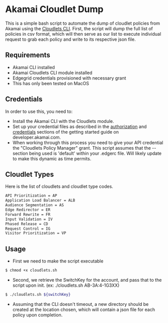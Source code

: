 # Akamai Cloudlet Dump

This is a simple bash script to automate the dump of cloudlet policies from Akamai using the [Cloudlets CLI](https://github.com/akamai/cli-cloudlets/). First, the script will dump the full list of policies in csv format, which will then serve as our list to execute individual request to grab each policy and write to its respective json file.

## Requirements
* Akamai CLI installed
* Akamai Cloudlets CLI module installed
* Edgegrid credentials provisioned with necessary grant
* This has only been tested on MacOS

## Credentials
In order to use this, you need to:
* Install the Akamai CLI with the Cloudlets module.
* Set up your credential files as described in the [authorization](https://developer.akamai.com/introduction/Prov_Creds.html) and [credentials](https://developer.akamai.com/introduction/Conf_Client.html) sections of the getting started guide on developer.akamai.com.  
* When working through this process you need to give your API credential the "Cloudlets Policy Manager" grant.  This script assumes that the --section <name> being used is 'default' within your .edgerc file. Will likely update to make this dynamic as time permits.

## Cloudlet Types
Here is the list of cloudlets and cloudlet type codes. 

```xml
API Prioritization = AP
Application Load Balancer = ALB
Audience Segmentation = AS
Edge Redirector = ER
Forward Rewrite = FR
Input Validation = IV
Phased Release = CD
Request Control = IG
Visitor Prioritization = VP
```

## Usage
* First we need to make the script executable
```bash
$ chmod +x cloudlets.sh
```
* Second, we retrieve the SwitchKey for the account, and pass that to the script upon init. (ex: ./cloudlets.sh AB-3A:4-1G3XX)
```bash
$ ./cloudlets.sh ${switchKey}
```
* Assuming that the CLI doesn't timeout, a new directory should be created at the location chosen, which will contain a json file for each policy upon completion.